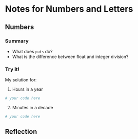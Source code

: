 # Notes for Numbers and Letters

## Numbers

### Summary
- What does `puts` do?
- What is the difference between float and integer division?

### Try it!

My solution for:

1.  Hours in a year

```ruby
# your code here
```

2. Minutes in a decade

```ruby
# your code here
```

## Reflection